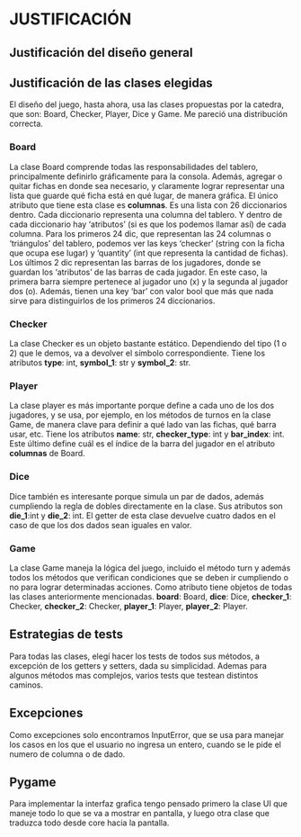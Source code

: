 # **JUSTIFICACIÓN**  
## **Justificación** del diseño general  
## Justificación de las clases elegidas  
El diseño del juego, hasta ahora, usa las clases propuestas por la catedra, que son: Board, Checker, Player, Dice y Game.  Me pareció una distribución correcta.  
### Board  
La clase Board comprende todas las responsabilidades del tablero, principalmente definirlo gráficamente para la consola. Además, agregar o quitar fichas en donde sea necesario, y claramente lograr representar una lista que guarde qué ficha está en qué lugar, de manera gráfica. El único atributo que tiene esta clase es __columnas__. Es una lista con 26 diccionarios dentro. Cada diccionario representa una columna del tablero. Y dentro de cada diccionario hay ‘atributos’ (si es que los podemos llamar así) de cada columna. Para los primeros 24 dic, que representan las 24 columnas o ‘triángulos’ del tablero, podemos ver las keys ‘checker’ (string con la ficha que ocupa ese lugar) y ‘quantity’ (int que representa la cantidad de fichas). Los últimos 2 dic representan las barras de los jugadores, donde se guardan los ‘atributos’ de las barras de cada jugador. En este caso, la primera barra siempre pertenece al jugador uno (x) y la segunda al jugador dos (o). Además, tienen una key ‘bar’ con valor bool que más que nada sirve para distinguirlos de los primeros 24 diccionarios.  
### Checker  
La clase Checker es un objeto bastante estático. Dependiendo del tipo (1 o 2) que le demos, va a devolver el símbolo correspondiente. Tiene los atributos __type__: int, __symbol_1__: str y __symbol_2__: str.  
### Player  
La clase player es más importante porque define a cada uno de los dos jugadores, y se usa, por ejemplo, en los métodos de turnos en la clase Game, de manera clave para definir a qué lado van las fichas, qué barra usar, etc. Tiene los atributos __name__: str, __checker_type__: int y __bar_index__: int. Este último define cuál es el índice de la barra del jugador en el atributo __columnas__ de Board.  
### Dice  
Dice también es interesante porque simula un par de dados, además cumpliendo la regla de dobles directamente en la clase. Sus atributos son __die_1__:int y __die_2__: int. El getter de esta clase devuelve cuatro dados en el caso de que los dos dados sean iguales en valor.  
### Game  
La clase Game maneja la lógica del juego, incluido el método turn y además todos los métodos que verifican condiciones que se deben ir cumpliendo o no para lograr determinadas acciones. Como atributo tiene objetos de todas las clases anteriormente mencionadas. __board__: Board, __dice__: Dice, __checker_1__: Checker, __checker_2__: Checker, __player_1__: Player, __player_2__: Player.  
  
## Estrategias de tests  
Para todas las clases, elegí hacer los tests de todos sus métodos, a excepción de los getters y setters, dada su simplicidad. Ademas para algunos métodos mas complejos, varios tests que testean distintos caminos.

## Excepciones
Como excepciones solo encontramos InputError, que se usa para manejar los casos en los que el usuario no ingresa un entero, cuando se le pide el numero de columna o de dado.

## Pygame
Para implementar la interfaz grafica tengo pensado primero la clase UI que maneje todo lo que se va a mostrar en pantalla, y luego otra clase que traduzca todo desde core hacia la pantalla.
